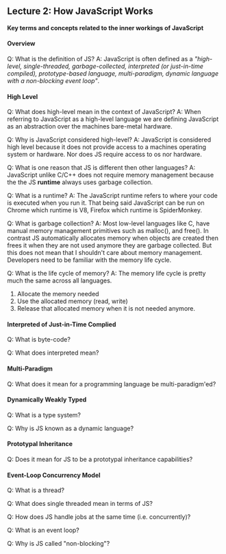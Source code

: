 ## Lecture 2: How JavaScript Works

**Key terms and concepts related to the inner workings of JavaScript**

#### Overview

Q: What is the definition of JS?
A: JavaScript is often defined as a _"high-level, single-threaded, garbage-collected, interpreted (or just-in-time compiled), prototype-based language, multi-paradigm, dynamic language with a non-blocking event loop"_.

#### High Level

Q: What does high-level mean in the context of JavaScript?
A: When referring to JavaScript as a high-level language we are defining JavaScript as an abstraction over the machines bare-metal hardware.

Q: Why is JavaScript considered high-level?
A: JavaScript is considered high level because it does not provide access to a machines operating system or hardware. Nor does JS require access to os nor hardware.

Q: What is one reason that JS is different then other languages?
A: JavaScript unlike C/C++ does not require memory management because the the JS **runtime** always uses garbage collection.

Q: What is a runtime?
A: The JavaScript runtime refers to where your code is executed when you run it. That being said JavaScript can be run on Chrome which runtime is V8, Firefox which runtime is SpiderMonkey.

Q: What is garbage collection?
A: Most low-level languages like C, have manual memory management primitives such as malloc(), and free(). In contrast JS automatically allocates memory when objects are created then frees it when they are not used anymore they are garbage collected. But this does not mean that I shouldn't care about memory management. Developers need to be familiar with the memory life cycle.

Q: What is the life cycle of memory?
A: The memory life cycle is pretty much the same across all languages.

1. Allocate the memory needed
2. Use the allocated memory (read, write)
3. Release that allocated memory when it is not needed anymore.

#### Interpreted of Just-in-Time Complied

Q: What is byte-code?

Q: What does interpreted mean?

#### Multi-Paradigm

Q: What does it mean for a programming language be multi-paradigm'ed?

#### Dynamically Weakly Typed

Q: What is a type system?

Q: Why is JS known as a dynamic language?

#### Prototypal Inheritance

Q: Does it mean for JS to be a prototypal inheritance capabilities?

#### Event-Loop Concurrency Model

Q: What is a thread?

Q: What does single threaded mean in terms of JS?

Q: How does JS handle jobs at the same time (i.e. concurrently)?

Q: What is an event loop?

Q: Why is JS called "non-blocking"?
